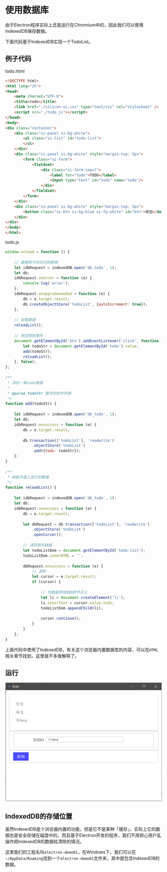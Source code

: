 # 使用数据库

由于Electron程序实际上还是运行在Chromium中的，因此我们可以使用IndexedDB保存数据。

下面代码基于IndexedDB实现一个TodoList。

## 例子代码

todo.html
```html
<!DOCTYPE html>
<html lang="zh">
<head>
    <meta charset="UTF-8">
    <title>todo</title>
    <link href="./silicon-ui.css" type="text/css" rel="stylesheet" />
    <script src="./todo.js"></script>
</head>
<body>
<div class="container">
    <div class="si-panel si-bg-white">
        <ul class="si-list" id="todo-list">
        </ul>
    </div>
    <div class="si-panel si-bg-white" style="margin-top: 5px">
        <form class="si-form">
            <fieldset>
                <div class="si-form-input">
                    <label for="todo">TODO</label>
                    <input type="text" id="todo" name="todo"/>
                </div>
            </fieldset>
        </form>
    </div>
    <div class="si-panel si-bg-white" style="margin-top: 5px">
        <button class="si-btn si-bg-blue si-fg-white" id="btn">添加</button>
    </div>
</div>
</body>
</html>
```

todo.js
```javascript
window.onload = function () {

    // 数据库不存在时则新建
    let idbRequest = indexedDB.open('db_todo', 1);
    let db;
    idbRequest.onerror = function (e) {
        console.log('error');
    };
    idbRequest.onupgradeneeded = function (e) {
        db = e.target.result;
        db.createObjectStore('todoList', {autoIncrement: true});
    };

    // 加载数据
    reloadList();

    // 绑定按钮事件
    document.getElementById('btn').addEventListener('click', function () {
        let todoStr = document.getElementById('todo').value;
        add(todoStr);
        reloadList();
    }, false);
};

/**
 * 添加一条todo数据
 *
 * @param todoStr 要添加的字符串
 */
function add(todoStr) {

    let idbRequest = indexedDB.open('db_todo', 1);
    let db;
    idbRequest.onsuccess = function (e) {
        db = e.target.result;

        db.transaction(['todoList'], 'readwrite')
            .objectStore('todoList')
            .add({todo: todoStr});
    };
}

/**
 * 刷新页面上显示的数据
 */
function reloadList() {

    let idbRequest = indexedDB.open('db_todo', 1);
    let db;
    idbRequest.onsuccess = function (e) {
        db = e.target.result;

        let dbRequest = db.transaction(['todoList'], 'readwrite')
            .objectStore('todoList')
            .openCursor();

        // 清空原先数据
        let todoListDom = document.getElementById('todo-list');
        todoListDom.innerHTML = '';

        dbRequest.onsuccess = function (e) {
            // 游标
            let cursor = e.target.result;
            if (cursor) {

                // 将数据添加到DOM节点上
                let li = document.createElement('li');
                li.innerText = cursor.value.todo;
                todoListDom.appendChild(li);

                cursor.continue();
            }
        }
    };
}
```

上面代码中使用了IndexedDB，有关这个浏览器内置数据库的内容，可以在`HTML`相关章节找到，这里就不多做解释了。

## 运行

![](res/1.png)

## IndexedDB的存储位置

虽然IndexedDB是个浏览器内置的功能，但是它不是某种「缓存」，实际上它的数据也是安全存储在磁盘中的，而且基于Electron开发的程序，我们不用担心用户乱操作把IndexedDB的数据给清除的情况。

这里我们的工程名叫`electron-demo01`，在Windows下，我们可以在`~/AppData/Roaming`找到一个`electron-demo01`文件夹，其中就包含IndexedDB的数据。
